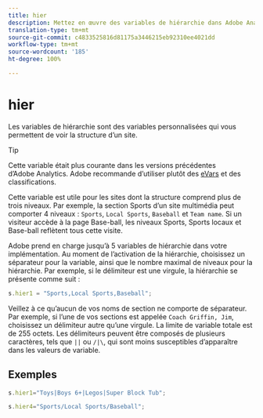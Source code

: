 ```yaml
---
title: hier
description: Mettez en œuvre des variables de hiérarchie dans Adobe Analytics.
translation-type: tm+mt
source-git-commit: c4833525816d81175a3446215eb92310ee4021dd
workflow-type: tm+mt
source-wordcount: '185'
ht-degree: 100%

---
```



# hier

Les variables de hiérarchie sont des variables personnalisées qui vous permettent de voir la structure d’un site.

>[!TIP]
>
>Cette variable était plus courante dans les versions précédentes d’Adobe Analytics. Adobe recommande d’utiliser plutôt des [eVars](evar.md) et des classifications.

Cette variable est utile pour les sites dont la structure comprend plus de trois niveaux. Par exemple, la section Sports d’un site multimédia peut comporter 4 niveaux : `Sports`, `Local Sports`, `Baseball` et `Team name`. Si un visiteur accède à la page Base-ball, les niveaux Sports, Sports locaux et Base-ball reflètent tous cette visite.

Adobe prend en charge jusqu’à 5 variables de hiérarchie dans votre implémentation. Au moment de l’activation de la hiérarchie, choisissez un séparateur pour la variable, ainsi que le nombre maximal de niveaux pour la hiérarchie. Par exemple, si le délimiteur est une virgule, la hiérarchie se présente comme suit :

```js
s.hier1 = "Sports,Local Sports,Baseball";
```

Veillez à ce qu’aucun de vos noms de section ne comporte de séparateur. Par exemple, si l’une de vos sections est appelée `Coach Griffin, Jim`, choisissez un délimiteur autre qu’une virgule. La limite de variable totale est de 255 octets. Les délimiteurs peuvent être composés de plusieurs caractères, tels que `||` ou `/|\`, qui sont moins susceptibles d’apparaître dans les valeurs de variable.

## Exemples

```js
s.hier1="Toys|Boys 6+|Legos|Super Block Tub";
```

```js
s.hier4="Sports/Local Sports/Baseball";
```
